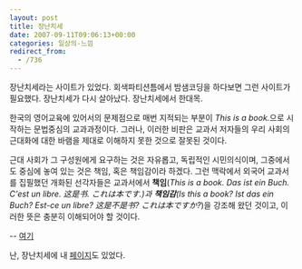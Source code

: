 ```yaml
---
layout: post
title: 장난치세
date: 2007-09-11T09:06:13+00:00
categories: 일상의-느낌
redirect_from:
  - /736
---
```


장난치세라는 사이트가 있었다. 회색파티션틈에서 밤샘코딩을 하다보면 그런 사이트가 필요했다. 장난치세가 다시 살아났다. 장난치세에서 한대목.

> 

한국의 영어교육에 있어서의 문제점으로 매번 지적되는 부분이 <i>This is a book.</i>으로 시작하는 문법중심의 교과과정이다. 그러나, 이러한 비판은 교과서 저자들의 우리 사회의 근대화에 대한 바램을 제대로 이해하지 못한 것으로 잘못된 것이다.

근대 사회가 그 구성원에게 요구하는 것은 자유롭고, 독립적인 시민의식이며, 그중에서도 중심에 놓여 있는 것은 책임, 혹은 책임감이라 하겠다. 그런 맥락에서 외국어 교과서를 집필했던 개화된 선각자들은 교과서에서 <strong>책임</strong>(<i>This is a book. Das ist ein Buch. C'est un libre. 这是书. これは本です.<i>)과 <strong>책임감</strong>(</i>Is this a book? Ist das ein Buch? Est-ce un libre? 这是不是书? これは本ですか?</i>)을 강조해 왔던 것이고, 이러한 뜻은 충분히 이해되어야 할 것이다.

 -- <a href="http://jangnan.org/moniwiki/wiki.php/ThisIsABook" target="_blank">여기</a>

난, 장난치세에 내 <a href="http://jangnan.org/moniwiki/wiki.php/%B5%B9%C7%C9%C8%A3%C5%DA" target="_blank">페이지</a>도 있었다.
